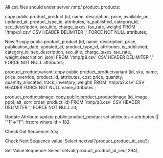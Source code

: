 All csv.files should under server /tmp/
product_products:

copy public.product_product (id, name, description, price, available_on, updated_at, product_type_id, attributes, is_published, category_id, seo_description, seo_title, charge_taxes, tax_rate, weight) FROM '/tmp/p1.csv' CSV HEADER DELIMITER ',' FORCE NOT NULL attributes;


New!!!
copy public.product_product (id, name, description, price, publication_date, updated_at, product_type_id, attributes, is_published, category_id, seo_description, seo_title, charge_taxes, tax_rate, weight,description_json) FROM '/tmp/p8.csv' CSV HEADER DELIMITER ',' FORCE NOT NULL attributes;


product_productvariant:
copy public.product_productvariant (id, sku, name, price_override, product_id, attributes, cost_price, quantity, quantity_allocated, track_inventory, weight) FROM '/tmp/p2.csv' CSV HEADER FORCE NOT NULL name,attributes ;


product_productsimage:
copy public.product_productimage (id, image, ppoi, alt, sort_order, product_id) FROM '/tmp/p3.csv' CSV HEADER DELIMITER ',' FORCE NOT NULL alt;



Update Attribute
update public.product_product set attributes = attributes || '"1"=>"1"'::hstore where id > 182;

Check Out Sequence:
/ds;

Check Next Sequence value:
Select nextval('product_product_id_seq');

Set Value Sequence:
Select setval('product_product_id_seq',294);
